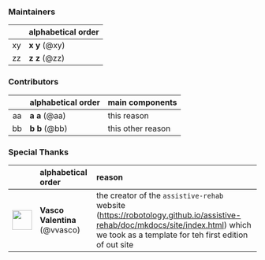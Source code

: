 

### Maintainers
| | alphabetical order |
|:---:|:---|
| xy | **x y** (@xy) |
| zz | **z z** (@zz) |

### Contributors
| | alphabetical order | main components |
|:---:|:---|:---|
| aa | **a a** (@aa) | this reason |
| bb | **b b** (@bb) | this other reason |


### Special Thanks
| | alphabetical order | reason |
|:---:|:---|:---|
| [<img src="https://github.com/vvasco.png" width="40">](https://github.com/vvasco) | **Vasco Valentina** (@vvasco) | the creator of the `assistive-rehab` website (https://robotology.github.io/assistive-rehab/doc/mkdocs/site/index.html) which we took as a template for teh first edition of out site |
